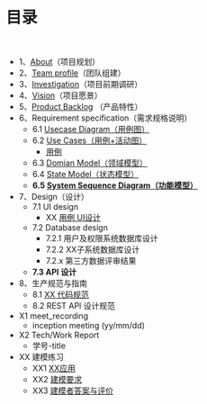 ﻿---
layout: default
---

# [](#TOC)目录

&nbsp;&nbsp; 

* 1、[About](./documention/项目策划书.md)（项目规划）
* 2、[Team profile](./documention/团队组建.md)（团队组建）
* 3、[Investigation](./documention/线上自助点餐小程序“快点”业务调研及可行性分析报告.md)（项目前期调研）
* 4、[Vision](./documention/项目策划书.md)（项目愿景）
* 5、[Product Backlog](./documention/产品特性.md) （产品特性）
* 6、Requirement specification（需求规格说明）
    - 6.1 [Usecase Diagram（用例图）](./uml/需求规格说明/uml.md#usecase)
    - 6.2 [Use Cases（用例+活动图）](./uml/需求规格说明/uml.md#activity)
      - [用例](./uml/需求规格说明/uml.md#usecase)
    - 6.3 [Domian Model（领域模型）](./uml/需求规格说明/uml.md#domain)
    - 6.4 [State Model（状态模型）](./uml/需求规格说明/uml.md#state)
    - **6.5 [System Sequence Diagram（功能模型）](./uml/需求规格说明/uml.md#systemSequence)**
* 7、Design（设计）
    - 7.1 UI design
        - XX [用例 UI设计](https://modao.cc/app/Y8tEwwdfS6TUp1M6gYnSVCllIQPXPxN)
    - 7.2 Database design
        - 7.2.1 用户及权限系统数据库设计
        - 7.2.2 XX子系统数据库设计 
        - 7.2.x 第三方数据评审结果
    - **7.3 API 设计**
* 8、生产规范与指南
    - 8.1 [XX 代码规范](./code_style/README.md)
    - 8.2 REST API 设计规范
* X1 meet_recording
    - inception meeting (yy/mm/dd)
* X2 Tech/Work Report
    - 学号-title
* XX 建模练习
  * XX1 [XX应用](./modeling_practice/建模文档.pdf)
  * XX2 [建模要求](./modeling_practice/建模要求.md)
  * XX3 [建模者答案与评价](./modeling_practice/Readme.md)
